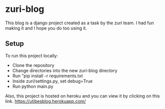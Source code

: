 # zuri-blog
This blog is a django project created as a task by the zuri team. I had fun making it and I hope you do too using it.

## Setup
To run this project locally:
* Clone the repository
* Change directories into the new zuri-blog directory
* Run "pip install -r requirements.txt
* Inside zuri/settings.py, set debug=True
* Run python main.py 
  
Also, this project is hosted on heroku and you can view it by clicking on this link. https://utibesblog.herokuapp.com/
